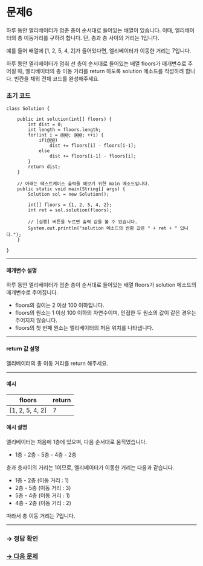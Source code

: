# 문제6

하루 동안 엘리베이터가 멈춘 층이 순서대로 들어있는 배열이 있습니다. 이때, 엘리베이터의 총 이동거리를 구하려 합니다. 단, 층과 층 사이의 거리는 1입니다. 

예를 들어 배열에 [1, 2, 5, 4, 2]가 들어있다면, 엘리베이터가 이동한 거리는 7입니다.
 
하루 동안 엘리베이터가 멈춰 선 층이 순서대로 들어있는 배열 floors가 매개변수로 주어질 때, 엘리베이터의 총 이동 거리를 return 하도록 solution 메소드를 작성하려 합니다. 빈칸을 채워 전체 코드를 완성해주세요.

### 초기 코드

```
class Solution {

    public int solution(int[] floors) {
        int dist = 0;
        int length = floors.length;
        for(int i = @@@; @@@; ++i) {
            if(@@@)
                dist += floors[i] - floors[i-1];
            else
                dist += floors[i-1] - floors[i];
        }
        return dist;
    }

    // 아래는 테스트케이스 출력을 해보기 위한 main 메소드입니다.
    public static void main(String[] args) {
        Solution sol = new Solution();
        
        int[] floors = {1, 2, 5, 4, 2};
        int ret = sol.solution(floors);

        // [실행] 버튼을 누르면 출력 값을 볼 수 있습니다.
        System.out.println("solution 메소드의 반환 값은 " + ret + " 입니다.");
    }
    
}
```

---

#### 매개변수 설명
하루 동안 엘리베이터가 멈춘 층이 순서대로 들어있는 배열 floors가 solution 메소드의 매개변수로 주어집니다.

* floors의 길이는 2 이상 100 이하입니다.
* floors의 원소는 1 이상 100 이하의 자연수이며, 인접한 두 원소의 값이 같은 경우는 주어지지 않습니다.
* floors의 첫 번째 원소는 엘리베이터의 처음 위치를 나타냅니다.

---

#### return 값 설명
엘리베이터의 총 이동 거리를 return 해주세요.

---

#### 예시
| floors          | return |
|-----------------|--------|
| [1, 2, 5, 4, 2] | 7      |

#### 예시 설명
엘리베이터는 처음에 1층에 있으며, 다음 순서대로 움직였습니다.

* 1층 - 2층 - 5층 - 4층 - 2층

층과 층사이의 거리는 1이므로, 엘리베이터가 이동한 거리는 다음과 같습니다.

* 1층 - 2층 (이동 거리 : 1)
* 2층 - 5층 (이동 거리 : 3)
* 5층 - 4층 (이동 거리 : 1)
* 4층 - 2층 (이동 거리 : 2)

따라서 총 이동 거리는 7입니다.

---

### → 정답 확인

### [→ 다음 문제](https://github.com/tnehf18/cosPro/blob/main/java/ex_2nd/ex_2nd_02/no_07/desc_07.md "cosPro 2급 Java 2차 7번 문제")
